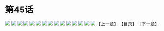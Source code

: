 # 第45话
![](https://s2.baozimh.com/scomic/yuekanshaonuyeqijun-chunquan/0/49-vcre/1.jpg)
![](https://s2.baozimh.com/scomic/yuekanshaonuyeqijun-chunquan/0/49-vcre/2.jpg)
![](https://s2.baozimh.com/scomic/yuekanshaonuyeqijun-chunquan/0/49-vcre/3.jpg)
![](https://s2.baozimh.com/scomic/yuekanshaonuyeqijun-chunquan/0/49-vcre/4.jpg)
![](https://s2.baozimh.com/scomic/yuekanshaonuyeqijun-chunquan/0/49-vcre/5.jpg)
![](https://s2.baozimh.com/scomic/yuekanshaonuyeqijun-chunquan/0/49-vcre/6.jpg)
![](https://s2.baozimh.com/scomic/yuekanshaonuyeqijun-chunquan/0/49-vcre/7.jpg)
![](https://s2.baozimh.com/scomic/yuekanshaonuyeqijun-chunquan/0/49-vcre/8.jpg)
![](https://s2.baozimh.com/scomic/yuekanshaonuyeqijun-chunquan/0/49-vcre/9.jpg)
![](https://s2.baozimh.com/scomic/yuekanshaonuyeqijun-chunquan/0/49-vcre/10.jpg)
![](https://s2.baozimh.com/scomic/yuekanshaonuyeqijun-chunquan/0/49-vcre/11.jpg)
![](https://s2.baozimh.com/scomic/yuekanshaonuyeqijun-chunquan/0/49-vcre/12.jpg)
![](https://s2.baozimh.com/scomic/yuekanshaonuyeqijun-chunquan/0/49-vcre/13.jpg)
![](https://s2.baozimh.com/scomic/yuekanshaonuyeqijun-chunquan/0/49-vcre/14.jpg)
![](https://s2.baozimh.com/scomic/yuekanshaonuyeqijun-chunquan/0/49-vcre/15.jpg)
[【上一章】](./49.md)
[【目录】](./README.md)
[【下一章】](./51.md)
